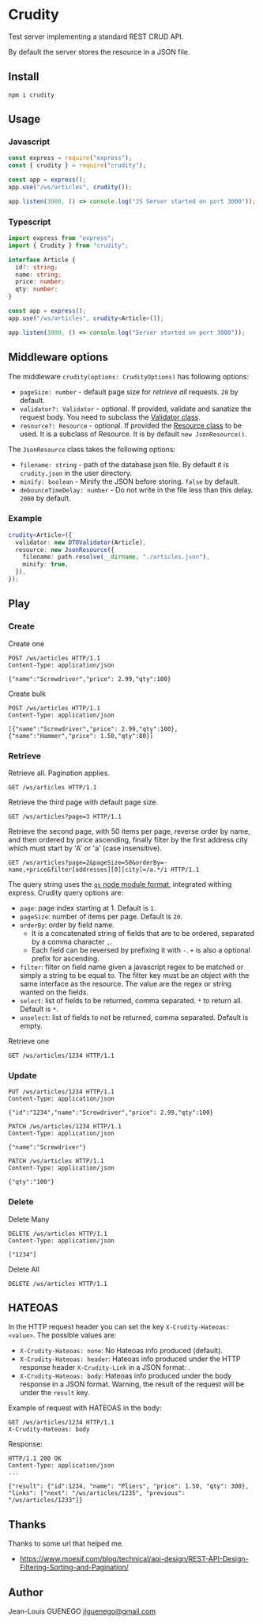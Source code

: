 # Crudity

Test server implementing a standard REST CRUD API.

By default the server stores the resource in a JSON file.

## Install

```
npm i crudity
```

## Usage

### Javascript

```js
const express = require("express");
const { crudity } = require("crudity");

const app = express();
app.use("/ws/articles", crudity());

app.listen(3000, () => console.log("JS Server started on port 3000"));
```

### Typescript

```ts
import express from "express";
import { Crudity } from "crudity";

interface Article {
  id?: string;
  name: string;
  price: number;
  qty: number;
}

const app = express();
app.use("/ws/articles", crudity<Article>());

app.listen(3000, () => console.log("Server started on port 3000"));
```

## Middleware options

The middleware `crudity(options: CrudityOptions)` has following options:

- `pageSize: number` - default page size for _retrieve all_ requests. `20` by default.
- `validator?: Validator` - optional. If provided, validate and sanatize the request body.
  You need to subclass the [Validator class](./src/Validator.ts).
- `resource?: Resource` - optional. If provided the [Resource class](./src/Resource.ts) to be used.
  It is a subclass of Resource.
  It is by default `new JsonResource()`.

The `JsonResource` class takes the following options:

- `filename: string` - path of the database json file. By default it is `crudity.json` in the user directory.
- `minify: boolean` - Minify the JSON before storing. `false` by default.
- `debounceTimeDelay: number` - Do not write in the file less than this delay. `2000` by default.

### Example

```ts
crudity<Article>({
  validator: new DTOValidator(Article),
  resource: new JsonResource({
    filename: path.resolve(__dirname, "./articles.json"),
    minify: true,
  }),
});
```

## Play

### Create

Create one

```
POST /ws/articles HTTP/1.1
Content-Type: application/json

{"name":"Screwdriver","price": 2.99,"qty":100}
```

Create bulk

```
POST /ws/articles HTTP/1.1
Content-Type: application/json

[{"name":"Screwdriver","price": 2.99,"qty":100},{"name":"Hammer","price": 1.50,"qty":80}]
```

### Retrieve

Retrieve all. Pagination applies.

```
GET /ws/articles HTTP/1.1
```

Retrieve the third page with default page size.

```
GET /ws/articles?page=3 HTTP/1.1
```

Retrieve the second page, with 50 items per page, reverse order by name,
and then ordered by price ascending, finally filter by the first address city which must start by 'A' or 'a' (case insensitive).

```
GET /ws/articles?page=2&pageSize=50&orderBy=-name,+price&filter[addresses][0][city]=/a.*/i HTTP/1.1
```

The query string uses the [`qs` node module format](https://github.com/ljharb/qs), integrated withing express.
Crudity query options are:

- `page`: page index starting at 1. Default is `1`.
- `pageSize`: number of items per page. Default is `20`.
- `orderBy`: order by field name.
  - It is a concatenated string of fields that are to be ordered,
    separated by a comma character `,`.
  - Each field can be reversed by prefixing it with `-`.
    `+` is also a optional prefix for ascending.
- `filter`: filter on field name given a javascript regex to be matched or simply a string to be equal to. The filter key must be an object with the same interface as the resource. The value are the regex or string wanted on the fields.
- `select`: list of fields to be returned, comma separated. `*` to return all. Default is `*`.
- `unselect`: list of fields to not be returned, comma separated. Default is empty.

Retrieve one

```
GET /ws/articles/1234 HTTP/1.1
```

### Update

```
PUT /ws/articles/1234 HTTP/1.1
Content-Type: application/json

{"id":"1234","name":"Screwdriver","price": 2.99,"qty":100}
```

```
PATCH /ws/articles/1234 HTTP/1.1
Content-Type: application/json

{"name":"Screwdriver"}
```

```
PATCH /ws/articles HTTP/1.1
Content-Type: application/json

{"qty":"100"}
```

### Delete

Delete Many

```
DELETE /ws/articles HTTP/1.1
Content-Type: application/json

["1234"]
```

Delete All

```
DELETE /ws/articles HTTP/1.1
```

## HATEOAS

In the HTTP request header you can set the key `X-Crudity-Hateoas: <value>`. The possible values are:

- `X-Crudity-Hateoas: none`: No Hateoas info produced (default).
- `X-Crudity-Hateoas: header`: Hateoas info produced under the HTTP response header `X-Crudity-Link` in a JSON format: .
- `X-Crudity-Hateoas: body`: Hateoas info produced under the body response in a JSON format. Warning, the result of the request will be under the `result` key.

Example of request with HATEOAS in the body:

```
GET /ws/articles/1234 HTTP/1.1
X-Crudity-Hateoas: body
```

Response:

```
HTTP/1.1 200 OK
Content-Type: application/json
...

{"result": {"id":1234, "name": "Pliers", "price": 1.50, "qty": 300},
"links": ["next": "/ws/articles/1235", "previous": "/ws/articles/1233"]}
```

## Thanks

Thanks to some url that helped me.

- https://www.moesif.com/blog/technical/api-design/REST-API-Design-Filtering-Sorting-and-Pagination/

## Author

Jean-Louis GUENEGO <jlguenego@gmail.com>
